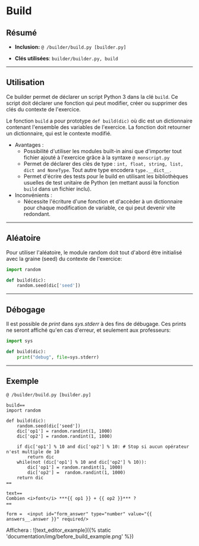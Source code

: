 # Build

## Résumé


* **Inclusion:** `@ /builder/build.py [builder.py]`

* **Clés utilisées**: `builder/builder.py, build`
___



## Utilisation
Ce builder permet de déclarer un script Python 3 dans la clé `build`.
Ce script doit déclarer une fonction qui peut modifier, créer ou
supprimer des clés du contexte de l'exercice.

Le fonction `build` a pour prototype `def build(dic)` où dic est un dictionnaire
contenant l'ensemble des variables de l'exercice. La fonction doit retourner un
dictionnaire, qui est le contexte modifié.


* Avantages :
    * Possibilité d'utiliser les modules built-in ainsi que d'importer tout fichier
      ajouté à l'exercice grâce à la syntaxe `@ monscript.py`
    * Permet de déclarer des clés de type : 
      `int, float, string, list, dict and NoneType`. Tout autre type encodera
      `type.__dict__`.
    * Permet d'écrire des tests pour le build en utilisant les bibliothèques
      usuelles de test unitaire de Python (en mettant aussi la fonction `build`
      dans un fichier inclu).
* Inconvénients :
    * Nécessite l'écriture d'une fonction et d'accèder à un dictionnaire
      pour chaque modification de variable, ce qui peut devenir vite redondant.
___



## Aléatoire
Pour utiliser l'aléatoire, le module random doit tout d'abord être initialisé avec
la graine (seed) du contexte de l'exercice:
```python
import random

def build(dic):
    random.seed(dic['seed'])
```
___



## Débogage
Il est possible de *print* dans *sys.stderr* à des fins de débugage. Ces prints
ne seront affiché qu'en cas d'erreur, et seulement aux professeurs:
```python
import sys

def build(dic):
    print("debug", file=sys.stderr)
```
___



## Exemple
```
@ /builder/build.py [builder.py]

build==
import random

def build(dic):
    random.seed(dic['seed'])
    dic['op1'] = random.randint(1, 1000)
    dic['op2'] = random.randint(1, 1000)
    
    if dic['op1'] % 10 and dic['op2'] % 10: # Stop si aucun opérateur n'est multiple de 10
        return dic
    while(not (dic['op1'] % 10 and dic['op2'] % 10)):
        dic['op1'] = random.randint(1, 1000)
        dic['op2'] =  random.randint(1, 1000)
    return dic
==

text==
Combien <i>font</i> ***{{ op1 }} + {{ op2 }}*** ?
==

form =  <input id="form_answer" type="number" value="{{ answers__.answer }}" required/>
```

Affichera :
![text_editor_example]({% static 'documentation/img/before_build_example.png' %})












